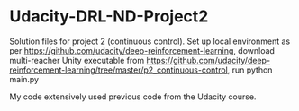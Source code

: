 # Udacity-DRL-ND-Project2

Solution files for project 2 (continuous control). Set up local environment as per https://github.com/udacity/deep-reinforcement-learning, download multi-reacher Unity executable from https://github.com/udacity/deep-reinforcement-learning/tree/master/p2_continuous-control, run python main.py

My code extensively used previous code from the Udacity course.
